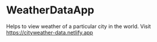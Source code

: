 # WeatherDataApp

Helps to view weather of a particular city in the world.
Visit https://cityweather-data.netlify.app
